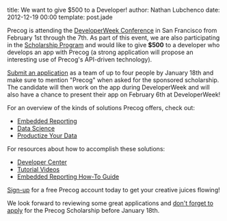 title: We want to give $500 to a Developer!
author: Nathan Lubchenco
date: 2012-12-19 00:00
template: post.jade

<p>Precog is attending the <a href="http://developerweek.com/">DeveloperWeek Conference</a> in San Francisco from February 1st through the 7th. As part of this event, we are also participating in the <a href="http://www.developerweek.com/index/scholarships">Scholarship Program</a> and would like to give <strong>$500</strong> to a developer who develops an app with Precog (a strong application will propose an interesting use of Precog's API-driven technology).</p>
<p><a href="https://data2.wufoo.com/forms/developerweek-2013-scholarship-application/">Submit an application</a> as a team of up to four people by January 18th and make sure to mention "Precog" when asked for the sponsored scholarship. The candidate will then work on the app during DeveloperWeek and will also have a chance to present their app on February 6th at DeveloperWeek!</p>
<p>For an overview of the kinds of solutions Precog offers, check out:</p>
<ul>
<li><a href="http://www.precog.com/solutions/embeddable-reporting">Embedded Reporting</a></li>
<li><a href="http://www.precog.com/solutions/data-science">Data Science</a></li>
<li><a href="http://www.precog.com/solutions/data-productization">Productize Your Data</a></li>
</ul>
<p>For resources about how to accomplish these solutions:</p>
<ul>
<li><a href="http://www.precog.com/developers">Developer Center</a></li>
<li><a href="http://www.precog.com/products/labcoat/learn">Tutorial Videos</a></li>
<li><a href="http://www.precog.com/developers/how-tos/embed-reporting">Embedded Reporting How-To Guide</a></li>
</ul>
<p><a href="http://www.precog.com/account/login/">Sign-up</a> for a free Precog account today to get your creative juices flowing!</p>
<p>We look forward to reviewing some great applications and <a href="https://data2.wufoo.com/forms/developerweek-2013-scholarship-application/">don't forget to apply</a> for the Precog Scholarship before January 18th.</p>